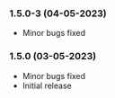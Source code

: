 ### 1.5.0-3 (04-05-2023)
- Minor bugs fixed
### 1.5.0 (03-05-2023)

- Minor bugs fixed
- Initial release
